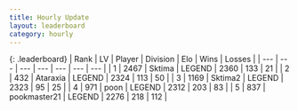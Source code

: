 ```yaml
---
title: Hourly Update
layout: leaderboard
category: hourly
---
```


{: .leaderboard}
| Rank | LV | Player | Division | Elo | Wins | Losses |
| --- | --- | --- | --- | --- | --- | --- |
| <span data-change="0">1</span> | 2467 | <span title="ID: 353063">Sktima</span> | LEGEND | <span data-change="0">2360</span> | <span data-change="0">133</span> | <span data-change="0">21</span> |
| <span data-change="0">2</span> | 432 | <span title="ID: 745153">Ataraxia</span> | LEGEND | <span data-change="0">2324</span> | <span data-change="0">113</span> | <span data-change="0">50</span> |
| <span data-change="0">3</span> | 1169 | <span title="ID: 402846">Sktima2</span> | LEGEND | <span data-change="0">2323</span> | <span data-change="0">95</span> | <span data-change="0">25</span> |
| <span data-change="0">4</span> | 971 | <span title="ID: 540690">poon</span> | LEGEND | <span data-change="0">2312</span> | <span data-change="0">203</span> | <span data-change="0">83</span> |
| <span data-change="3">5</span> | 837 | <span title="ID: 652474">pookmaster21</span> | LEGEND | <span data-change="19">2276</span> | <span data-change="6">218</span> | <span data-change="2">112</span> |
